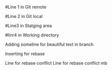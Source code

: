 #Line 1 in Git remote

#Line 2 in Git local

#Line3 in Statging area

#linr4 in Working directory

Adding someline for beautiful text in branch

Inserting for rebase

Line for rebase conflict 
Line for rebase conflict mb
